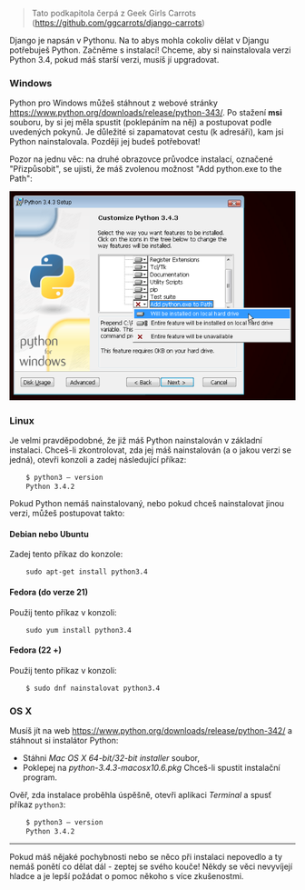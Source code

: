 > Tato podkapitola čerpá z Geek Girls Carrots (https://github.com/ggcarrots/django-carrots)

Django je napsán v Pythonu. Na to abys mohla cokoliv dělat v Djangu potřebuješ Python. Začněme s instalací! Chceme, aby si nainstalovala verzi Python 3.4, pokud máš starší verzi, musíš jí upgradovat.

### Windows

Python pro Windows můžeš stáhnout z webové stránky https://www.python.org/downloads/release/python-343/. Po stažení **msi** souboru, by si jej měla spustit (poklepáním na něj) a postupovat podle uvedených pokynů. Je důležité si zapamatovat cestu (k adresáři), kam jsi Python nainstalovala. Později jej budeš potřebovat!

Pozor na jednu věc: na druhé obrazovce průvodce instalací, označené "Přizpůsobit", se ujisti, že máš zvolenou možnost "Add python.exe to the Path":

![Nezapomeň přidat Python do cesty](../python_installation/images/add_python_to_windows_path.png)

### Linux

Je velmi pravděpodobné, že již máš Python nainstalován v základní instalaci. Chceš-li zkontrolovat, zda jej máš nainstalován (a o jakou verzi se jedná), otevři konzoli a zadej následující příkaz:

```
    $ python3 – version
    Python 3.4.2
```  

Pokud Python nemáš nainstalovaný, nebo pokud chceš nainstalovat jinou verzi, můžeš postupovat takto:

#### Debian nebo Ubuntu

Zadej tento příkaz do konzole:

```
    sudo apt-get install python3.4
```

#### Fedora (do verze 21)

Použij tento příkaz v konzoli:

```
    sudo yum install python3.4
```

#### Fedora (22 +)

Použij tento příkaz v konzoli:

```
    $ sudo dnf nainstalovat python3.4
```

### OS X

Musíš jít na web https://www.python.org/downloads/release/python-342/ a stáhnout si instalátor Python:

  * Stáhni *Mac OS X 64-bit/32-bit installer* soubor,
  * Poklepej na *python-3.4.3-macosx10.6.pkg* Chceš-li spustit instalační program.

Ověř, zda instalace proběhla úspěšně, otevři aplikaci *Terminal* a spusť příkaz `python3`:

```
    $ python3 – version
    Python 3.4.2
```

* * *

Pokud máš nějaké pochybnosti nebo se něco při instalaci nepovedlo a ty nemáš ponětí co dělat dál - zeptej se svého kouče! Někdy se věci nevyvíjejí hladce a je lepší požádat o pomoc někoho s více zkušenostmi.
